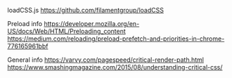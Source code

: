 loadCSS.js
https://github.com/filamentgroup/loadCSS

Preload info
https://developer.mozilla.org/en-US/docs/Web/HTML/Preloading_content
https://medium.com/reloading/preload-prefetch-and-priorities-in-chrome-776165961bbf

General info
https://varvy.com/pagespeed/critical-render-path.html
https://www.smashingmagazine.com/2015/08/understanding-critical-css/